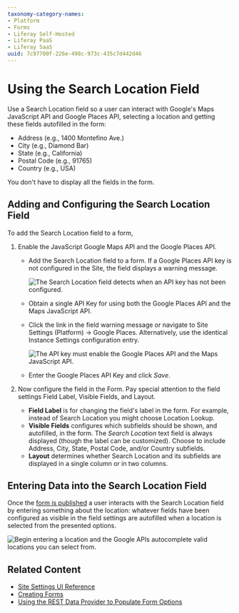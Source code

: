 ```yaml
---
taxonomy-category-names:
- Platform
- Forms
- Liferay Self-Hosted
- Liferay PaaS
- Liferay SaaS
uuid: 7c97700f-226e-498c-973c-435c7d442d46
---
```

# Using the Search Location Field

Use a Search Location field so a user can interact with Google's Maps JavaScript API and Google Places API, selecting a location and getting these fields autofilled in the form:

- Address (e.g., 1400 Montefino Ave.)
- City (e.g., Diamond Bar)
- State (e.g., California)
- Postal Code (e.g., 91765)
- Country (e.g., USA)

You don't have to display all the fields in the form.

## Adding and Configuring the Search Location Field

To add the Search Location field to a form,

1. Enable the JavaScript Google Maps API and the Google Places API.

   - Add the Search Location field to a form. If a Google Places API key is not configured in the Site, the field displays a warning message.

       ![The Search Location field detects when an API key has not been configured.](./using-the-search-location-field/images/01.png)

   - Obtain a single API Key for using both the Google Places API and the Maps JavaScript API.
   - Click the link in the field warning message or navigate to Site Settings (Platform) &rarr; Google Places. Alternatively, use the identical Instance Settings configuration entry.

       ![The API key must enable the Google Places API and the Maps JavaScript API.](./using-the-search-location-field/images/02.png)

   - Enter the Google Places API Key and click _Save_.

1. Now configure the field in the Form. Pay special attention to the field settings Field Label, Visible Fields, and Layout.

    - **Field Label** is for changing the field's label in the form. For example, instead of Search Location you might choose Location Lookup.
    - **Visible Fields** configures which subfields should be shown, and autofilled, in the form. The _Search Location_ text field is always displayed (though the label can be customized). Choose to include Address, City, State, Postal Code, and/or Country subfields.
    - **Layout** determines whether Search Location and its subfields are displayed in a single column or in two columns.

## Entering Data into the Search Location Field

Once the [form is published](./creating-forms.md#publishing-a-form) a user interacts with the Search Location field by entering something about the location: whatever fields have been configured as visible in the field settings are autofilled when a location is selected from the presented options.

![Begin entering a location and the Google APIs autocomplete valid locations you can select from.](./using-the-search-location-field/images/03.png)

## Related Content

- [Site Settings UI Reference](../../../site-building/site-settings/site-settings-ui-reference.md)
- [Creating Forms](creating-forms.md)
- [Using the REST Data Provider to Populate Form Options](../data-providers/using-the-rest-data-provider-to-populate-form-options.md)
